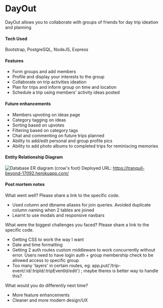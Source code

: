 # DayOut
DayOut allows you to collaborate with groups of friends for day trip ideation and planning

#### Tech Used
Bootstrap, PostgreSQL, NodeJS, Express

#### Features
- Form groups and add members
- Profile and display your interests to the group
- Collaborate on trip activities ideation
- Plan for trips and inform group on time and location
- Schedule a trip using members' activity ideas posted

#### Future enhancements
- Members upvoting on ideas page
- Category tagging on ideas
- Sorting based on upvotes
- Filtering based on category tags
- Chat and commenting on future trips planned
- Ability to add/edit personal and group profile pics
- Ability to add photo albums to completed trips for reminiscing memories

#### Entity Relationship Diagram
![Database ER diagram (crow's foot)](https://user-images.githubusercontent.com/91788744/165343937-8b76f7c7-dc18-48a8-8eb5-66b971db3a8e.jpeg)
Deployed URL: https://tranquil-beyond-17092.herokuapp.com/

#### Post mortem notes
What went well? Please share a link to the specific code.
- Used column and dbname aliases for join queries. Avoided duplicate column naming when 2 tables are joined
- Learnt to use modals and responsive navbars

What were the biggest challenges you faced? Please share a link to the specific code.
- Getting CSS to work the way I want
- Date and time formatting
- Getting 2 auth routes custom middleware to work concurrently without error. Users need to have login auth + group membership check to be allowed access to specific group
- Too many 'layers' in certain routes, eg: app.put('/trip-event/:id/:tripId/:tripEventId/edit') ; maybe theres is better way to handle this?

What would you do differently next time?
- More feature enhancements
- Cleaner and more modern design/UX
